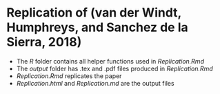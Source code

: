 # Replication of (van der Windt, Humphreys, and Sanchez de la Sierra, 2018)

* The _R_ folder contains all helper functions used in _Replication.Rmd_
* The _output_ folder has .tex and .pdf files produced in _Replication.Rmd_
* _Replication.Rmd_ replicates the paper
* _Replication.html_ and _Replication.md_ are the output files
